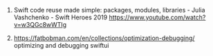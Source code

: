 1. Swift code reuse made simple: packages, modules, libraries - Julia Vashchenko - Swift Heroes 2019 https://www.youtube.com/watch?v=w3QGc8wWTIg


2. https://fatbobman.com/en/collections/optimization-debugging/
optimizing and debugging swiftui